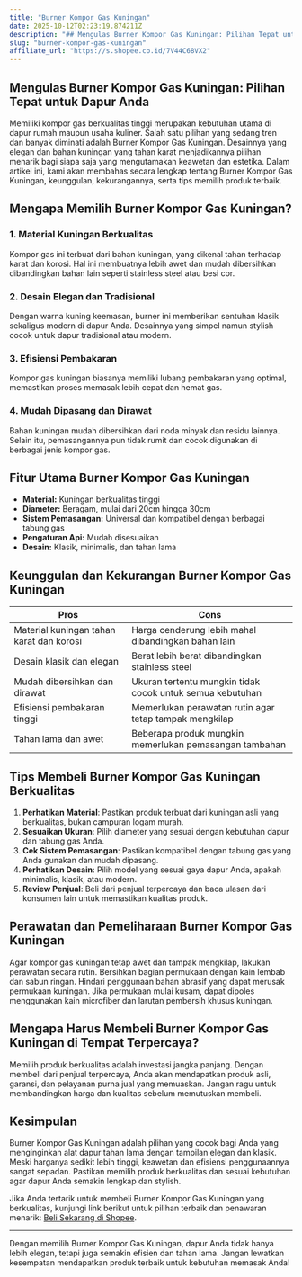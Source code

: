 ```yaml
---
title: "Burner Kompor Gas Kuningan"
date: 2025-10-12T02:23:19.874211Z
description: "## Mengulas Burner Kompor Gas Kuningan: Pilihan Tepat untuk Dapur Anda..."
slug: "burner-kompor-gas-kuningan"
affiliate_url: "https://s.shopee.co.id/7V44C68VX2"
---
```

## Mengulas Burner Kompor Gas Kuningan: Pilihan Tepat untuk Dapur Anda

Memiliki kompor gas berkualitas tinggi merupakan kebutuhan utama di dapur rumah maupun usaha kuliner. Salah satu pilihan yang sedang tren dan banyak diminati adalah Burner Kompor Gas Kuningan. Desainnya yang elegan dan bahan kuningan yang tahan karat menjadikannya pilihan menarik bagi siapa saja yang mengutamakan keawetan dan estetika. Dalam artikel ini, kami akan membahas secara lengkap tentang Burner Kompor Gas Kuningan, keunggulan, kekurangannya, serta tips memilih produk terbaik.

## Mengapa Memilih Burner Kompor Gas Kuningan?

### 1. Material Kuningan Berkualitas
Kompor gas ini terbuat dari bahan kuningan, yang dikenal tahan terhadap karat dan korosi. Hal ini membuatnya lebih awet dan mudah dibersihkan dibandingkan bahan lain seperti stainless steel atau besi cor.

### 2. Desain Elegan dan Tradisional
Dengan warna kuning keemasan, burner ini memberikan sentuhan klasik sekaligus modern di dapur Anda. Desainnya yang simpel namun stylish cocok untuk dapur tradisional atau modern.

### 3. Efisiensi Pembakaran
Kompor gas kuningan biasanya memiliki lubang pembakaran yang optimal, memastikan proses memasak lebih cepat dan hemat gas.

### 4. Mudah Dipasang dan Dirawat
Bahan kuningan mudah dibersihkan dari noda minyak dan residu lainnya. Selain itu, pemasangannya pun tidak rumit dan cocok digunakan di berbagai jenis kompor gas.

## Fitur Utama Burner Kompor Gas Kuningan

- **Material:** Kuningan berkualitas tinggi
- **Diameter:** Beragam, mulai dari 20cm hingga 30cm
- **Sistem Pemasangan:** Universal dan kompatibel dengan berbagai tabung gas
- **Pengaturan Api:** Mudah disesuaikan
- **Desain:** Klasik, minimalis, dan tahan lama

## Keunggulan dan Kekurangan Burner Kompor Gas Kuningan

| **Pros** | **Cons** |
| --- | --- |
| Material kuningan tahan karat dan korosi | Harga cenderung lebih mahal dibandingkan bahan lain |
| Desain klasik dan elegan | Berat lebih berat dibandingkan stainless steel |
| Mudah dibersihkan dan dirawat | Ukuran tertentu mungkin tidak cocok untuk semua kebutuhan |
| Efisiensi pembakaran tinggi | Memerlukan perawatan rutin agar tetap tampak mengkilap |
| Tahan lama dan awet | Beberapa produk mungkin memerlukan pemasangan tambahan |

## Tips Membeli Burner Kompor Gas Kuningan Berkualitas

1. **Perhatikan Material**: Pastikan produk terbuat dari kuningan asli yang berkualitas, bukan campuran logam murah.
2. **Sesuaikan Ukuran**: Pilih diameter yang sesuai dengan kebutuhan dapur dan tabung gas Anda.
3. **Cek Sistem Pemasangan**: Pastikan kompatibel dengan tabung gas yang Anda gunakan dan mudah dipasang.
4. **Perhatikan Desain**: Pilih model yang sesuai gaya dapur Anda, apakah minimalis, klasik, atau modern.
5. **Review Penjual**: Beli dari penjual terpercaya dan baca ulasan dari konsumen lain untuk memastikan kualitas produk.

## Perawatan dan Pemeliharaan Burner Kompor Gas Kuningan

Agar kompor gas kuningan tetap awet dan tampak mengkilap, lakukan perawatan secara rutin. Bersihkan bagian permukaan dengan kain lembab dan sabun ringan. Hindari penggunaan bahan abrasif yang dapat merusak permukaan kuningan. Jika permukaan mulai kusam, dapat dipoles menggunakan kain microfiber dan larutan pembersih khusus kuningan.

## Mengapa Harus Membeli Burner Kompor Gas Kuningan di Tempat Terpercaya?

Memilih produk berkualitas adalah investasi jangka panjang. Dengan membeli dari penjual terpercaya, Anda akan mendapatkan produk asli, garansi, dan pelayanan purna jual yang memuaskan. Jangan ragu untuk membandingkan harga dan kualitas sebelum memutuskan membeli.

## Kesimpulan

Burner Kompor Gas Kuningan adalah pilihan yang cocok bagi Anda yang menginginkan alat dapur tahan lama dengan tampilan elegan dan klasik. Meski harganya sedikit lebih tinggi, keawetan dan efisiensi penggunaannya sangat sepadan. Pastikan memilih produk berkualitas dan sesuai kebutuhan agar dapur Anda semakin lengkap dan stylish.

Jika Anda tertarik untuk membeli Burner Kompor Gas Kuningan yang berkualitas, kunjungi link berikut untuk pilihan terbaik dan penawaran menarik: [Beli Sekarang di Shopee](https://s.shopee.co.id/7V44C68VX2).

---

Dengan memilih Burner Kompor Gas Kuningan, dapur Anda tidak hanya lebih elegan, tetapi juga semakin efisien dan tahan lama. Jangan lewatkan kesempatan mendapatkan produk terbaik untuk kebutuhan memasak Anda!